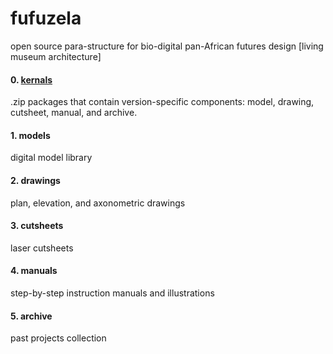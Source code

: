 # fufuzela
open source para-structure for bio-digital pan-African futures design [living museum architecture]

#### 0. [kernals](0-kernels/kernell-list.md)
.zip packages that contain version-specific components: model, drawing, cutsheet, manual, and archive.

#### 1. models
digital model library

#### 2. drawings
plan, elevation, and axonometric drawings

#### 3. cutsheets
laser cutsheets

#### 4. manuals
step-by-step instruction manuals and illustrations

#### 5. archive
past projects collection
